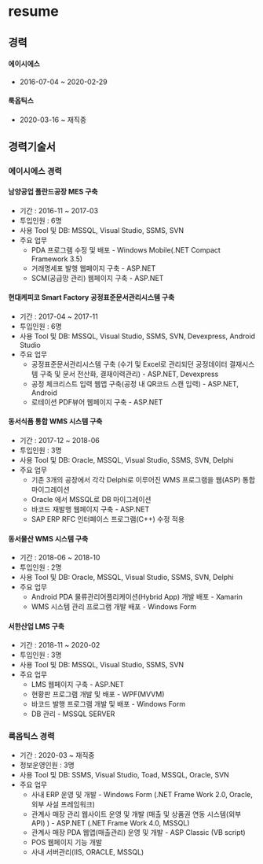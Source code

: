# resume

## 경력
#### 에이시에스
* 2016-07-04 ~ 2020-02-29
#### 룩옵틱스
* 2020-03-16 ~ 재직중

## 경력기술서
### 에이시에스 경력
#### 남양공업 폴란드공장 MES 구축
* 기간 : 2016-11 ~ 2017-03
* 투입인원 : 6명
* 사용 Tool 및 DB: MSSQL, Visual Studio, SSMS, SVN
* 주요 업무 
  * PDA 프로그램 수정 및 배포 - Windows Mobile(.NET Compact Framework 3.5)
  * 거래명세표 발행 웹페이지 구축 - ASP.NET
  * SCM(공급망 관리) 웹페이지 구축 - ASP.NET

#### 현대케피코 Smart Factory 공정표준문서관리시스템 구축
* 기간 : 2017-04 ~ 2017-11
* 투입인원 : 6명
* 사용 Tool 및 DB: MSSQL, Visual Studio, SSMS, SVN, Devexpress, Android Studio
* 주요 업무 
  * 공정표준문서관리시스템 구축 (수기 및 Excel로 관리되던 공정데이터 결재시스템 구축 및 문서 전산화, 결재이력관리) - ASP.NET, Devexpress
  * 공정 체크리스트 입력 웹앱 구축(공정 내 QR코드 스캔 입력) - ASP.NET, Android
  * 로테이션 PDF뷰어 웹페이지 구축 - ASP.NET
  
#### 동서식품 통합 WMS 시스템 구축
* 기간 : 2017-12 ~ 2018-06
* 투입인원 : 3명
* 사용 Tool 및 DB: Oracle, MSSQL, Visual Studio, SSMS, SVN, Delphi
* 주요 업무 
  * 기존 3개의 공장에서 각각 Delphi로 이루어진 WMS 프로그램을 웹(ASP) 통합 마이그레이션
  * Oracle 에서 MSSQL로 DB 마이그레이션
  * 바코드 재발행 웹페이지 구축 - ASP.NET
  * SAP ERP RFC 인터페이스 프로그램(C++) 수정 적용
  
#### 동서물산 WMS 시스템 구축
* 기간 : 2018-06 ~ 2018-10
* 투입인원 : 2명
* 사용 Tool 및 DB: Oracle, MSSQL, Visual Studio, SSMS, SVN, Delphi
* 주요 업무 
  * Android PDA 물류관리어플리케이션(Hybrid App) 개발 배포 - Xamarin
  * WMS 시스템 관리 프로그램 개발 배포 - Windows Form
  
#### 서한산업 LMS 구축
* 기간 : 2018-11 ~ 2020-02
* 투입인원 : 3명
* 사용 Tool 및 DB: MSSQL, Visual Studio, SSMS, SVN
* 주요 업무 
  * LMS 웹페이지 구축 - ASP.NET
  * 현황판 프로그램 개발 및 배포 - WPF(MVVM)
  * 바코드 발행 프로그램 개발 및 배포 - Windows Form
  * DB 관리 - MSSQL SERVER

### 룩옵틱스 경력
* 기간 : 2020-03 ~ 재직중
* 정보운영인원 : 3명
* 사용 Tool 및 DB: SSMS, Visual Studio, Toad, MSSQL, Oracle, SVN
* 주요 업무 
  * 사내 ERP 운영 및 개발 - Windows Form (.NET Frame Work 2.0, Oracle, 외부 사설 프레임워크)
  * 관계사 매장 관리 웹사이트 운영 및 개발 (매출 및 상품권 연동 시스템(외부 API) ) - ASP.NET (.NET Frame Work 4.0, MSSQL)
  * 관계사 매장 PDA 웹앱(매출관리) 운영 및 개발 - ASP Classic (VB script)
  * POS 웹페이지 기능 개발
  * 사내 서버관리(IIS, ORACLE, MSSQL)
